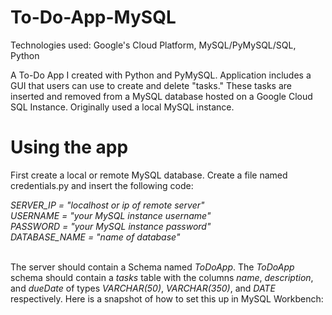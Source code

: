 # To-Do-App-MySQL
Technologies used: Google's Cloud Platform, MySQL/PyMySQL/SQL, Python 

A To-Do App I created with Python and PyMySQL. Application includes a GUI that users can use to create and delete "tasks." These tasks are inserted and removed from a MySQL database hosted on a Google Cloud SQL Instance. Originally used a local MySQL instance.

# Using the app
First create a local or remote MySQL database. Create a file named credentials.py and insert the following code:<br>

<i>
SERVER_IP = "localhost or ip of remote server"<br>
USERNAME = "your MySQL instance username"<br>
PASSWORD = "your MySQL instance password"<br>
DATABASE_NAME = "name of database"<br>
</i><br>

The server should contain a Schema named <i>ToDoApp</i>. The <i>ToDoApp</i> schema should contain a <i>tasks</i> table with the columns <i>name</i>, <i>description</i>, and <i>dueDate</i> of types <i>VARCHAR(50)</i>, <i>VARCHAR(350)</i>, and <i>DATE</i> respectively. Here is a snapshot of how to set this up in MySQL Workbench:

